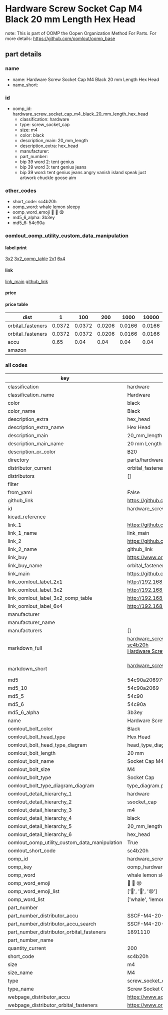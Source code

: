 # Hardware Screw Socket Cap M4 Black 20 mm Length Hex Head  

note: This is part of OOMP the Oopen Organization Method For Parts. For more details: https://github.com/oomlout/oomp_base

##  part details





### name
* name: Hardware Screw Socket Cap M4 Black 20 mm Length Hex Head
* name_short: 
### id
* oomp_id: hardware_screw_socket_cap_m4_black_20_mm_length_hex_head
  * classification: hardware
  * type: screw_socket_cap
  * size: m4
  * color: black
  * description_main: 20_mm_length
  * description_extra: hex_head
  * manufacturer: 
  * part_number: 
  * bip 39 word 2: tent genius
  * bip 39 word 3: tent genius jeans
  * bip 39 word: tent genius jeans angry vanish island speak just artwork chuckle goose aim

### other_codes
* short_code: sc4b20h
* oomp_word: whale lemon sleepy
* oomp_word_emoji :whale: :lemon: :sleepy:
* md5_6_alpha: 3b3ey
* md5_6: 54c90a






### oomlout_oomp_utility_custom_data_manipulation
#### label print
[3x2](http://192.168.1.245:1112/?label=oomp%203b3ey)
[3x2_oomp_table](http://192.168.1.107:1112/?label=oomp%203b3ey)
[2x1](http://192.168.1.242:1112/?label=oomp%203b3ey)
[6x4](http://192.168.1.55:1112/?label=oomp%203b3ey)    

#### link

[link_main](https://github.com/oomlout/oomlout_oomp_current_version_messy/tree/main/parts/hardware_screw_socket_cap_m4_black_20_mm_length_hex_head) [github_link](https://github.com/oomlout/oomlout_oomp_part_src/tree/main/parts/hardware_screw_socket_cap_m4_black_20_mm_length_hex_head)                             

#### price

#### price table
| dist | 1 | 100 | 200 | 1000 | 10000 |
|------|---|-----|-----|------|-------|
| orbital_fasteners | 0.0372 | 0.0372 | 0.0206 | 0.0166 | 0.0166 |
| orbital_fasteners | 0.0372 | 0.0372 | 0.0206 | 0.0166 | 0.0166 | 
| accu | 0.65 | 0.04 | 0.04 | 0.04 | 0.04 | 
| amazon |  |  |  |  |  | 















### all codes 
| key | value |  
| --- | --- |  
| classification | hardware |  
| classification_name | Hardware |  
| color | black |  
| color_name | Black |  
| description_extra | hex_head |  
| description_extra_name | Hex Head |  
| description_main | 20_mm_length |  
| description_main_name | 20 mm Length |  
| description_or_color | B20 |  
| directory | parts/hardware_screw_socket_cap_m4_black_20_mm_length_hex_head |  
| distributor_current | orbital_fasteners |  
| distributors | [] |  
| filter |  |  
| from_yaml | False |  
| github_link | https://github.com/oomlout/oomlout_oomp_part_src/tree/main/parts/hardware_screw_socket_cap_m4_black_20_mm_length_hex_head |  
| id | hardware_screw_socket_cap_m4_black_20_mm_length_hex_head |  
| kicad_reference |  |  
| link_1 | https://github.com/oomlout/oomlout_oomp_current_version_messy/tree/main/parts/hardware_screw_socket_cap_m4_black_20_mm_length_hex_head |  
| link_1_name | link_main |  
| link_2 | https://github.com/oomlout/oomlout_oomp_part_src/tree/main/parts/hardware_screw_socket_cap_m4_black_20_mm_length_hex_head |  
| link_2_name | github_link |  
| link_buy | https://www.orbitalfasteners.co.uk/products/m4-x-20-socket-cap-screw-high-tensile-grade-12-9-self-colour |  
| link_buy_name | orbital_fasteners |  
| link_main | https://github.com/oomlout/oomlout_oomp_current_version_messy/tree/main/parts/hardware_screw_socket_cap_m4_black_20_mm_length_hex_head |  
| link_oomlout_label_2x1 | http://192.168.1.242:1112/?label=oomp%203b3ey |  
| link_oomlout_label_3x2 | http://192.168.1.245:1112/?label=oomp%203b3ey |  
| link_oomlout_label_3x2_oomp_table | http://192.168.1.107:1112/?label=oomp%203b3ey |  
| link_oomlout_label_6x4 | http://192.168.1.55:1112/?label=oomp%203b3ey |  
| manufacturer |  |  
| manufacturer_name |  |  
| manufacturers | [] |  
| markdown_full | [hardware_screw_socket_cap_m4_black_20_mm_length_hex_head](https://github.com/oomlout/oomlout_oomp_current_version_messy/tree/main/parts/hardware_screw_socket_cap_m4_black_20_mm_length_hex_head)<br>[sc4b20h](https://github.com/oomlout/oomlout_oomp_current_version_messy/tree/main/parts/hardware_screw_socket_cap_m4_black_20_mm_length_hex_head)<br>[Hardware Screw Socket Cap M4 Black 20 Mm Length Hex Head](https://github.com/oomlout/oomlout_oomp_current_version_messy/tree/main/parts/hardware_screw_socket_cap_m4_black_20_mm_length_hex_head)<br><br> |  
| markdown_short | [hardware_screw_socket_cap_m4_black_20_mm_length_hex_head](https://github.com/oomlout/oomlout_oomp_current_version_messy/tree/main/parts/hardware_screw_socket_cap_m4_black_20_mm_length_hex_head)<br><br> |  
| md5 | 54c90a2069797a19d9f8a08eef583efa |  
| md5_10 | 54c90a2069 |  
| md5_5 | 54c90 |  
| md5_6 | 54c90a |  
| md5_6_alpha | 3b3ey |  
| name | Hardware Screw Socket Cap M4 Black 20 mm Length Hex Head |  
| oomlout_bolt_color | Black |  
| oomlout_bolt_head_type | Hex Head |  
| oomlout_bolt_head_type_diagram | head_type_diagram.png |  
| oomlout_bolt_length | 20 mm |  
| oomlout_bolt_name | Socket Cap M4X20 mm Black (Hex Head) |  
| oomlout_bolt_size | M4 |  
| oomlout_bolt_type | Socket Cap |  
| oomlout_bolt_type_diagram_diagram | type_diagram.png |  
| oomlout_detail_hierarchy_1 | hardware |  
| oomlout_detail_hierarchy_2 | ssocket_cap |  
| oomlout_detail_hierarchy_3 | m4 |  
| oomlout_detail_hierarchy_4 | black |  
| oomlout_detail_hierarchy_5 | 20_mm_length |  
| oomlout_detail_hierarchy_6 | hex_head |  
| oomlout_oomp_utility_custom_data_manipulation | True |  
| oomlout_short_code | sc4b20h |  
| oomp_id | hardware_screw_socket_cap_m4_black_20_mm_length_hex_head |  
| oomp_key | oomp_hardware_screw_socket_cap_m4_black_20_mm_length_hex_head |  
| oomp_word | whale lemon sleepy |  
| oomp_word_emoji | :whale: :lemon: :sleepy: |  
| oomp_word_emoji_list | [':whale:', ':lemon:', ':sleepy:'] |  
| oomp_word_list | ['whale', 'lemon', 'sleepy'] |  
| part_number |  |  
| part_number_distributor_accu | SSCF-M4-20-12.9 |  
| part_number_distributor_accu_search | SSCF-M4-20-12.9+-zinc |  
| part_number_distributor_orbital_fasteners | 1891110 |  
| part_number_name |  |  
| quantity_current | 200 |  
| short_code | sc4b20h |  
| size | m4 |  
| size_name | M4 |  
| type | screw_socket_cap |  
| type_name | Screw Socket Cap |  
| webpage_distributor_accu | https://www.accu.co.uk/metric-cap-head-screws/386627-SSC-M4-20-12-9 |  
| webpage_distributor_orbital_fasteners | https://www.orbitalfasteners.co.uk/products/m4-x-20-socket-cap-screw-high-tensile-grade-12-9-self-colour |  
